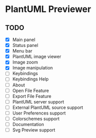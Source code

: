 # PlantUML Previewer

## TODO

- [x] Main panel
- [x] Status panel
- [x] Menu bar
- [x] PlantUML image viewer
- [x] Image zoom
- [x] Image manipulation
- [ ] Keybindings
- [ ] Keybindings Help
- [ ] About
- [ ] Open File Feature
- [ ] Export File Feature
- [ ] PlantUML server support
- [ ] External PlantUML source support
- [ ] User Preferences support
- [ ] Colorschemes support
- [ ] Documentation
- [ ] Svg Preview support
